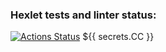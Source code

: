 ### Hexlet tests and linter status:
[![Actions Status](https://github.com/VarWaeR/frontend-project-46/workflows/hexlet-check/badge.svg)](https://github.com/VarWaeR/frontend-project-46/actions)
${{ secrets.СС }}
